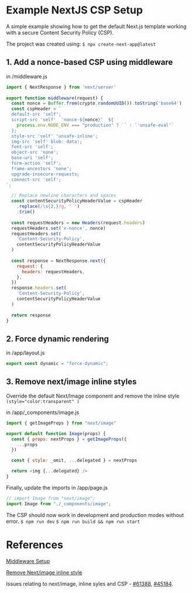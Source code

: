 # Example NextJS CSP Setup

A simple example showing how to get the default Next.js template working with a secure Content Security Policy (CSP).

The project was created using: `$ npx create-next-app@latest`

## 1. Add a nonce-based CSP using middleware

in /middleware.js

```javascript
import { NextResponse } from 'next/server'
 
export function middleware(request) {
  const nonce = Buffer.from(crypto.randomUUID()).toString('base64')
  const cspHeader = `
  default-src 'self';
  script-src 'self'  'nonce-${nonce}'  ${
    process.env.NODE_ENV === "production" ? `` : `'unsafe-eval'`
  };
  style-src 'self' 'unsafe-inline';
  img-src 'self' blob: data:;
  font-src 'self';
  object-src 'none';
  base-uri 'self';
  form-action 'self';
  frame-ancestors 'none';
  upgrade-insecure-requests;
  connect-src 'self'; 
`;

  // Replace newline characters and spaces
  const contentSecurityPolicyHeaderValue = cspHeader
    .replace(/\s{2,}/g, ' ')
    .trim()
 
  const requestHeaders = new Headers(request.headers)
  requestHeaders.set('x-nonce', nonce)
  requestHeaders.set(
    'Content-Security-Policy',
    contentSecurityPolicyHeaderValue
  )
 
  const response = NextResponse.next({
    request: {
      headers: requestHeaders,
    },
  })
  response.headers.set(
    'Content-Security-Policy',
    contentSecurityPolicyHeaderValue
  )
 
  return response
}
```

## 2. Force dynamic rendering

in /app/layout.js

```javascript
export const dynamic = "force-dynamic";
```

## 3. Remove next/image inline styles

Override the default Next/Image component and remove the  inline style `(style="color:transparent" )` 

in /app/\_components/image.js


```javascript
import { getImageProps } from "next/image"

export default function Image(props) {
  const { props: nextProps } = getImageProps({
    ...props
  })

  const { style: _omit, ...delegated } = nextProps

  return <img {...delegated} />
}
```


Finally, update the imports in /app/page.js

```javascript
// import Image from "next/image";
import Image from "./_components/image";
```

The CSP should now work in development and production modes without error.
`$ npm run dev`
`$ npm run build && npm run start`

# References

[Middleware Setup](https://nextjs.org/docs/pages/building-your-application/configuring/content-security-policy#adding-a-nonce-with-middleware)

[Remove Next/image inline style](https://github.com/vercel/next.js/issues/45184#issuecomment-1988319088)

Issues relating to next/image, inline syles and CSP - [#61388](https://github.com/vercel/next.js/issues/61388), [#45184](https://github.com/vercel/next.js/issues/45184).








